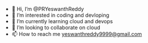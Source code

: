 - 👋 Hi, I’m @PRYeswanthReddy
- 👀 I’m interested in coding and devloping
- 🌱 I’m currently learning cloud and devops
- 💞️ I’m looking to collaborate on cloud
- 📫 How to reach me yeswanthreddy9999@gmail.com

<!---
PRYeswanthReddy/PRYeswanthReddy is a ✨ special ✨ repository because its `README.md` (this file) appears on your GitHub profile.
You can click the Preview link to take a look at your changes.
--->
